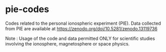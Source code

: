 # pie-codes
Codes related to the personal ionospheric experiment (PIE). Data collected from PIE are available at https://zenodo.org/doi/10.5281/zenodo.13119736

Note : Usage of the code and data permitted ONLY for scientific studies involving the ionosphere, magnetosphere or space physics.
